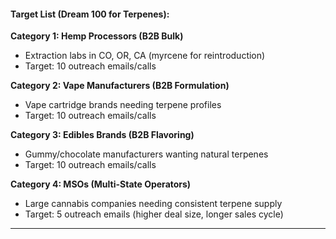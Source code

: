 #### **Target List (Dream 100 for Terpenes):**

**Category 1: Hemp Processors (B2B Bulk)**

- Extraction labs in CO, OR, CA (myrcene for reintroduction)
- Target: 10 outreach emails/calls

**Category 2: Vape Manufacturers (B2B Formulation)**

- Vape cartridge brands needing terpene profiles
- Target: 10 outreach emails/calls

**Category 3: Edibles Brands (B2B Flavoring)**

- Gummy/chocolate manufacturers wanting natural terpenes
- Target: 10 outreach emails/calls

**Category 4: MSOs (Multi-State Operators)**

- Large cannabis companies needing consistent terpene supply
- Target: 5 outreach emails (higher deal size, longer sales cycle)

---
